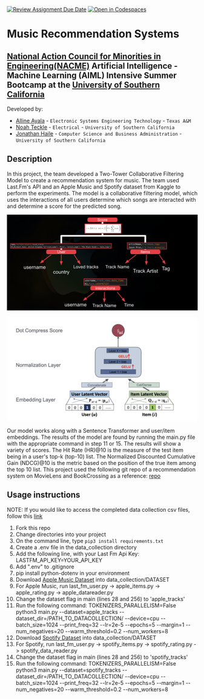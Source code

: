 [![Review Assignment Due Date](https://classroom.github.com/assets/deadline-readme-button-22041afd0340ce965d47ae6ef1cefeee28c7c493a6346c4f15d667ab976d596c.svg)](https://classroom.github.com/a/ol4GAg0d)
[![Open in Codespaces](https://classroom.github.com/assets/launch-codespace-2972f46106e565e64193e422d61a12cf1da4916b45550586e14ef0a7c637dd04.svg)](https://classroom.github.com/open-in-codespaces?assignment_repo_id=15423701)
<!--
Name of your teams' final project
-->
# Music Recommendation Systems
## [National Action Council for Minorities in Engineering(NACME)](https://www.nacme.org) Artificial Intelligence - Machine Learning (AIML) Intensive Summer Bootcamp at the [University of Southern California](https://viterbischool.usc.edu)

<!--
List all of the members who developed the project and
link to each members respective GitHub profile
-->
Developed by: 
- [Alline Ayala](https://github.com/ayalaa04) - `Electronic Systems Engineering Technology` - `Texas A&M`
- [Noah Teckle](https://github.com/nteckle99) - `Electrical` - `University of Southern California` 
- [Jonathan Haile](https://github.com/jonathanhaile1) - `Computer Science and Business Administration` - `University of Southern California` 

## Description
In this project, the team developed a Two-Tower Collaborative Filtering Model to create a recommendation system for music. The team used Last.Fm's API and an Apple Music and Spotify dataset from Kaggle to perform the experiments. The model is a collaborative filtering model, which uses the interactions of all users determine which songs are interacted with and determine a score for the predicted song. 

![Two-Tower Model](model_flowchart.png)

![Tow-Tower Detailed Model](detailed_model_flowchart.png)

Our model works along with a Sentence Transformer and user/item embeddings. The results of the model are found by running the main.py file with the appropriate command in step 11 or 15. The results will show a variety of scores. The Hit Rate (HR)@10 is the measure of the test item being in a user's top-k (top-10) list. The Normalized Discounted Cumulative Gain (NDCG)@10 is the metric based on the position of the true item among the top 10 list. This project used the following git repo of a recommendation system on MovieLens and BookCrossing as a reference: [repo](https://github.com/lkp411/BiasedUserHistorySynthesis)



## Usage instructions
<!--
Give details on how to install fork and install your project. You can get all of the python dependencies for your project by typing `pip3 freeze requirements.txt` on the system that runs your project. Add the generated `requirements.txt` to this repo.
-->
NOTE: If you would like to access the completed data collection csv files, follow this [link](https://drive.google.com/drive/folders/1zmNw5xfLJT4QWMbdSXYyBXe1U2TYLTTI?usp=sharing)

1. Fork this repo
2. Change directories into your project
3. On the command line, type `pip3 install requirements.txt`
4. Create a .env file in the data_collection directory
5. Add the following line, with your Last Fm Api Key: LASTFM_API_KEY=YOUR_API_KEY
6. Add ".env" to .gitignore
7. pip install python-dotenv in your environment
8. Download [Apple Music Dataset](https://www.kaggle.com/datasets/kanchana1990/apple-music-dataset-10000-tracks-uncovered) into data_collection/DATASET
9. For Apple Music, run last_fm_user.py -> apple_items.py -> apple_rating.py -> apple_datareader.py
10. Change the dataset flag in main (lines 28 and 256) to 'apple_tracks'
11. Run the following command: TOKENIZERS_PARALLELISM=False python3 main.py --dataset=apple_tracks --dataset_dir=/PATH_TO_DATACOLLECTION/ --device=cpu --batch_size=1024 --print_freq=32 --lr=2e-5 --epochs=5 --margin=1 --num_negatives=20 --warm_threshold=0.2 --num_workers=8
12. Download [Spotify Dataset](https://www.kaggle.com/datasets/maharshipandya/-spotify-tracks-dataset) into data_collection/DATASET
13. For Spotify, run last_fm_user.py -> spotify_items.py -> spotify_rating.py -> spotify_data_reader.py
14. Change the dataset flag in main (lines 28 and 256) to 'spotify_tracks'
15. Run the following command: TOKENIZERS_PARALLELISM=False python3 main.py --dataset=spotify_tracks --dataset_dir=/PATH_TO_DATACOLLECTION/ --device=cpu --batch_size=1024 --print_freq=32 --lr=2e-5 --epochs=5 --margin=1 --num_negatives=20 --warm_threshold=0.2 --num_workers=8

